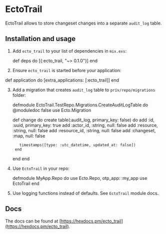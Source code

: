 # EctoTrail

EctoTrail allows to store changeset changes into a separate `audit_log` table.

## Installation and usage

1. Add `ecto_trail` to your list of dependencies in `mix.exs`:

    def deps do
      [{:ecto_trail, "~> 0.1.0"}]
    end

2. Ensure `ecto_trail` is started before your application:

  def application do
    [extra_applications: [:ecto_trail]]
  end

3. Add a migration that creates `audit_log` table to `priv/repo/migrations` folder:

    defmodule EctoTrail.TestRepo.Migrations.CreateAuditLogTable do
      @moduledoc false
      use Ecto.Migration

      def change do
        create table(:audit_log, primary_key: false) do
          add :id, :uuid, primary_key: true
          add :actor_id, :string, null: false
          add :resource, :string, null: false
          add :resource_id, :string, null: false
          add :changeset, :map, null: false

          timestamps([type: :utc_datetime, updated_at: false])
        end
      end
    end

4. Use `EctoTrail` in your repo:

    defmodule MyApp.Repo do
      use Ecto.Repo, otp_app: :my_app
      use EctoTrail
    end

5. Use logging functions instead of defaults. See `EctoTrail` module docs.

## Docs

The docs can be found at [https://hexdocs.pm/ecto_trail](https://hexdocs.pm/ecto_trail).

